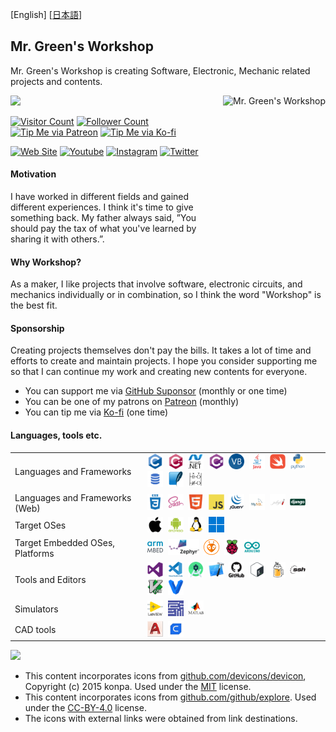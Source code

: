 [English] [[日本語](README-jp.md#readme)]

## Mr. Green's Workshop

Mr. Green's Workshop is creating Software, Electronic, Mechanic related projects and contents.<br>

[<img align="right" height="250" alt="Mr. Green's Workshop" src="https://avatars.githubusercontent.com/u/76992231?v=4" />](README.md#readme)

[<img width="450" src="https://github-readme-stats.vercel.app/api?username=MrGreensWorkshop&show_icons=true&hide_border=true">](README.md#readme)

[![Visitor Count](https://visitor-badge.laobi.icu/badge?page_id=MrGreensWorkshop.MrGreensWorkshop)](README.md#readme)
[![Follower Count](https://img.shields.io/github/followers/MrGreensWorkshop?label=Followers&style=badge)](README.md#readme)
[![Tip Me via Patreon](https://shields.io/badge/Patreon-Tip%20me-blue?logo=Patreon)](https://patreon.com/MrGreensWorkshop "Tip Me via Patreon")
[![Tip Me via Ko-fi](https://shields.io/badge/Ko--fi-Tip%20me-blue?logo=kofi)](https://ko-fi.com/MrGreensWorkshop "Tip Me via Ko-fi")

[![Web Site](https://shields.io/badge/MrGreensWorkshop.com-gray)](https://www.mrgreensworkshop.com "MrGreensWorkshop.com")
[![Youtube](https://shields.io/badge/Youtube-gray?logo=youtube)](https://www.youtube.com/channel/UCf-BfpqjqvPKGXFc22rkR9w)
[![Instagram](https://shields.io/badge/instagram-gray?logo=Instagram)](https://www.instagram.com/mrgreensworkshop)
[![Twitter](https://shields.io/badge/Twitter-gray?logo=twitter)](https://twitter.com/MrGreenWorkshop)

#### Motivation

I have worked in different fields and gained different experiences. I think it's time to give something back. My father always said, ”You should pay the tax of what you've learned by sharing it with others.”.

#### Why Workshop?

As a maker, I like projects that involve software, electronic circuits, and mechanics individually or in combination, so I think the word "Workshop" is the best fit.

#### Sponsorship

Creating projects themselves don't pay the bills. It takes a lot of time and efforts to create and maintain projects. I hope you consider supporting me so that I can continue my work and creating new contents for everyone.

- You can support me via [GitHub Suponsor](https://github.com/sponsors/MrGreensWorkshop) (monthly or one time)
- You can be one of my patrons on [Patreon](https://patreon.com/MrGreensWorkshop "Be my Patron") (monthly)
- You can tip me via [Ko-fi](https://ko-fi.com/MrGreensWorkshop "Tip Me via Ko-fi") (one time)

#### Languages, tools etc.

|  |  |
| :------ | ------------------ |
| Languages and Frameworks | [<img src="icons/github/devicons-devicon/c-original.svg" title="C" alt="C" width="25" height="25"/>](README.md#Languages-tools-etc)&nbsp; [<img src="icons/github/devicons-devicon/cplusplus-original.svg" title="C++" alt="C++" width="25" height="25"/>](README.md#Languages-tools-etc)&nbsp; [<img src="icons/github/devicons-devicon/dot-net-original-wordmark.svg" title=".NET" alt=".NET" width="25" height="25"/>](README.md#Languages-tools-etc)&nbsp; [<img src="icons/github/devicons-devicon/csharp-original.svg" title="C#" alt="C#" width="25" height="25"/>](README.md#Languages-tools-etc)&nbsp; [<img src="icons/github/github-explore/visual-basic.png" title="Visual Basic" alt="Visual Basic" width="25" height="25"/>](README.md#Languages-tools-etc)&nbsp; [<img src="icons/github/devicons-devicon/java-original-wordmark.svg" title="Java" alt="Java" width="25" height="25"/>](README.md#Languages-tools-etc)&nbsp; [<img src="icons/github/devicons-devicon/swift-original.svg" title="Swift" alt="Swift" width="25" height="25"/>](README.md#Languages-tools-etc)&nbsp; [<img src="icons/github/devicons-devicon/python-original-wordmark.svg" title="python" alt="python" width="25" height="25"/>](README.md#Languages-tools-etc)&nbsp; [<img src="icons/github/github-explore/sql.png" title="SQL"  alt="SQL" width="25" height="25"/>](README.md#Languages-tools-etc)&nbsp; [<img src="icons/github/github-explore/sqlite.png" title="SQLite"  alt="SQLite" width="25" height="25"/>](README.md#Languages-tools-etc)&nbsp; [<img src="icons/mine/ladder_logic.png" title="Ladder Logic" alt="Ladder Logic" width="25" height="25"/>](README.md#Languages-tools-etc)&nbsp; |
| Languages and Frameworks (Web)| [<img src="icons/github/devicons-devicon/css3-plain-wordmark.svg" title="CSS3" alt="CSS" width="25" height="25"/>](README.md#Languages-tools-etc)&nbsp; [<img src="icons/github/devicons-devicon/sass-original.svg" title="SASS" alt="SASS" width="25" height="25"/>](README.md#Languages-tools-etc)&nbsp; [<img src="icons/github/devicons-devicon/html5-original.svg" title="HTML5" alt="HTML" width="25" height="25"/>](README.md#Languages-tools-etc)&nbsp; [<img src="icons/github/devicons-devicon/javascript-original.svg" title="JavaScript" alt="JavaScript" width="25" height="25"/>](README.md#Languages-tools-etc)&nbsp; [<img src="icons/github/devicons-devicon/jquery-original-wordmark.svg" title="Jquery" alt="Jquery" width="25" height="25"/>](README.md#Languages-tools-etc)&nbsp; [<img src="icons/github/github-explore/mysql.png" title="MySQL"  alt="MySQL" width="25" height="25"/>](README.md#Languages-tools-etc)&nbsp; [<img src="icons/github/github-explore/jekyll.png" title="jekyll" alt="jekyll" width="25" height="25"/>](README.md#Languages-tools-etc)&nbsp; [<img src="icons/github/devicons-devicon/django-original.svg" title="Django" alt="Django" width="25" height="25"/>](README.md#Languages-tools-etc)&nbsp;|
| Target OSes | [<img src="icons/github/devicons-devicon/apple-original.svg" title="iOS" alt="iOS" width="25" height="25"/>](README.md#Languages-tools-etc)&nbsp; [<img src="icons/github/devicons-devicon/android-plain-wordmark.svg" title="Android" alt="Android" width="25" height="25"/>](README.md#Languages-tools-etc)&nbsp; [<img src="icons/github/devicons-devicon/linux-original.svg" title="Linux" alt="Linux" width="25" height="25"/>](README.md#Languages-tools-etc)&nbsp; [<img src="icons/github/github-explore/windows.png" title="MS Windows" alt="MS Windows" width="25" height="25"/>](README.md#Languages-tools-etc)&nbsp; |
| Target Embedded OSes, Platforms | <a href="https://github.com/ARMmbed"><img src="icons/external/arm-mbed.jpg" title="Arm Mbed OS" alt="Arm Mbed OS" width="25" height="25"/></a>&nbsp; <a href="https://www.zephyrproject.org/"><img src="icons/external/zephyr-logo1.png" title="Zephyr OS" alt="Zephyr OS" width="50" height="25"/></a>&nbsp; <a href="https://github.com/platformio"><img src="icons/external/platformio-logo.png" title="PlatformIO" alt="PlatformIO" width="25" height="25"/></a>&nbsp; [<img src="icons/github/devicons-devicon/raspberrypi-original.svg" title="Raspberry Pi" alt="Raspberry Pi" width="25" height="25"/>](README.md#Languages-tools-etc)&nbsp; [<img src="icons/github/devicons-devicon/arduino-original-wordmark.svg" title="Arduino" alt="Arduino" width="25" height="25"/>](README.md#Languages-tools-etc)&nbsp;|
| Tools and Editors | [<img src="icons/github/devicons-devicon/visualstudio-plain.svg" title="Visual Studio" alt="Visual Studio" width="25" height="25"/>](README.md#Languages-tools-etc)&nbsp; [<img src="icons/github/devicons-devicon/vscode-original-wordmark.svg" title="VS Code" alt="VS Code" width="25" height="25"/>](README.md#Languages-tools-etc)&nbsp; [<img src="icons/github/github-explore/android-studio.png" title="Android Studio" alt="Android Studio" width="25" height="25"/>](README.md#Languages-tools-etc)&nbsp; [<img src="icons/github/github-explore/xcode.png" title="Xcode" alt="Xcode" width="25" height="25"/>](README.md#Languages-tools-etc)&nbsp; [<img src="icons/github/devicons-devicon/github-original-wordmark.svg" title="Github" alt="Github" width="25" height="25"/>](README.md#Languages-tools-etc)&nbsp; [<img src="icons/github/devicons-devicon/bash-original.svg" title="bash"  alt="bash" width="25" height="25"/>](README.md#Languages-tools-etc)&nbsp; [<img src="icons/github/github-explore/homebrew.png" title="Homebrew"  alt="Homebrew" width="25" height="25"/>](README.md#Languages-tools-etc)&nbsp; [<img src="icons/github/devicons-devicon/ssh-original-wordmark.svg" title="ssh"  alt="ssh" width="25" height="25"/>](README.md#Languages-tools-etc)&nbsp; [<img src="icons/github/devicons-devicon/vim-original.svg" title="Vim"  alt="Vim" width="25" height="25"/>](README.md#Languages-tools-etc)&nbsp; [<img src="icons/github/devicons-devicon/vagrant-original.svg" title="Vagrant"  alt="Vagrant" width="25" height="25"/>](README.md#Languages-tools-etc)&nbsp; |
| Simulators | [<img src="icons/github/devicons-devicon/labview-original-wordmark.svg" title="NI Labview" alt="NI Labview" width="25" height="25"/>](README.md#Languages-tools-etc)&nbsp; <a href="https://www.ni.com/en-us/support/downloads/software-products/download.multisim.html"><img src="icons/external/multisim.webp" title="NI Multisim" alt="NI Multisim" width="25" height="25"/></a>&nbsp; [<img src="icons/github/github-explore/matlab.png" title="MATLAB" alt="MATLAB" width="25" height="25"/>](README.md#Languages-tools-etc)&nbsp; |
| CAD tools | <a href="https://www.autodesk.com/products/autocad/overview?term=1-YEAR&tab=subscription"><img src="icons/external/autocad-2017-badge-75x75.png" title="AutoCAD" alt="AutoCAD" width="25" height="25"/></a>&nbsp; <a href="https://github.com/Ultimaker/Cura/"><img src="icons/external/cura-128.png" title="Ultimaker Cura" alt="Ultimaker  Cura" width="25" height="25"/></a>&nbsp; |

[<img src="https://github-readme-stats.vercel.app/api/top-langs/?username=MrGreensWorkshop&hide=php&theme=default" />](README.md#readme)

- This content incorporates icons from [github.com/devicons/devicon](https://github.com/devicons/devicon), Copyright (c) 2015 konpa. Used under the [MIT](https://opensource.org/licenses/MIT) license.
- This content incorporates icons from [github.com/github/explore](https://github.com/github/explore). Used under the [CC-BY-4.0](https://creativecommons.org/licenses/by/4.0/) license.
- The icons with external links were obtained from link destinations.

